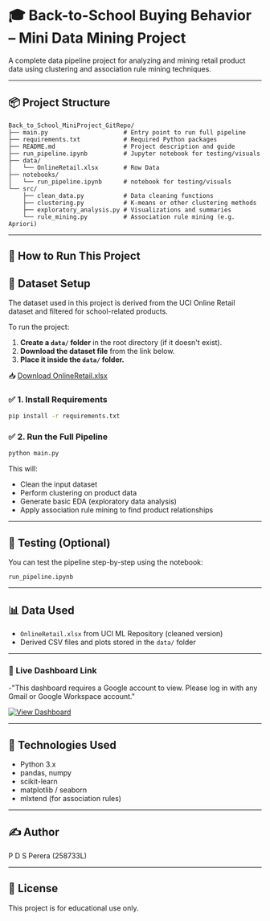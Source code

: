 
# 🎓 Back-to-School Buying Behavior – Mini Data Mining Project

A complete data pipeline project for analyzing and mining retail product data using clustering and association rule mining techniques.

---

## 📦 Project Structure

```
Back_to_School_MiniProject_GitRepo/
├── main.py                     # Entry point to run full pipeline
├── requirements.txt            # Required Python packages
├── README.md                   # Project description and guide
├── run_pipeline.ipynb          # Jupyter notebook for testing/visuals
├── data/
│   └── OnlineRetail.xlsx       # Row Data
├── notebooks/
│   └── run_pipeline.ipynb      # notebook for testing/visuals
└── src/
    ├── clean_data.py           # Data cleaning functions
    ├── clustering.py           # K-means or other clustering methods
    ├── exploratory_analysis.py # Visualizations and summaries
    └── rule_mining.py          # Association rule mining (e.g. Apriori)
```

---

## 🚀 How to Run This Project

## 📂 Dataset Setup

The dataset used in this project is derived from the UCI Online Retail dataset and filtered for school-related products.

To run the project:

1. **Create a `data/` folder** in the root directory (if it doesn't exist).
2. **Download the dataset file** from the link below.
3. **Place it inside the `data/` folder.**

📥 [Download OnlineRetail.xlsx](https://drive.google.com/uc?export=download&id=1kMjkYglN64xDCjsPw1lZ0fZBYDQ9bVHx)



### ✅ 1. Install Requirements
```bash
pip install -r requirements.txt
```

### ✅ 2. Run the Full Pipeline
```bash
python main.py
```

This will:
- Clean the input dataset
- Perform clustering on product data
- Generate basic EDA (exploratory data analysis)
- Apply association rule mining to find product relationships

---

## 🧪 Testing (Optional)

You can test the pipeline step-by-step using the notebook:
```
run_pipeline.ipynb
```

---

## 📊 Data Used
- `OnlineRetail.xlsx` from UCI ML Repository (cleaned version)
- Derived CSV files and plots stored in the `data/` folder

---

### 🔗 Live Dashboard Link
-"This dashboard requires a Google account to view. Please log in with any Gmail or Google Workspace account."

[![View Dashboard](https://img.shields.io/badge/Click_to_View-Looker_Studio-blue?style=for-the-badge&logo=google)](https://lookerstudio.google.com/reporting/f32c7d09-f2cf-45f3-8bd4-fd0fce87b74e)

---


## 🔧 Technologies Used
- Python 3.x
- pandas, numpy
- scikit-learn
- matplotlib / seaborn
- mlxtend (for association rules)

---

## ✍️ Author
P D S Perera (258733L)

---

## 📌 License
This project is for educational use only.
